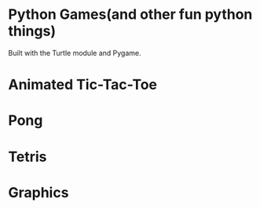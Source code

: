 # Python Games(and other fun python things)

Built with the Turtle module and Pygame.

# Animated Tic-Tac-Toe

# Pong

# Tetris

# Graphics




